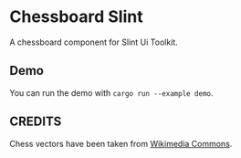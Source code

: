 # Chessboard Slint

A chessboard component for Slint Ui Toolkit.

## Demo

You can run the demo with `cargo run --example demo`.

## CREDITS

Chess vectors have been taken from [Wikimedia Commons](https://commons.wikimedia.org/wiki/Category:SVG_chess_pieces).
